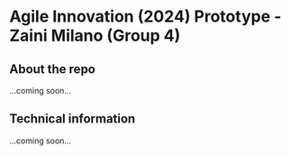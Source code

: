 # Agile Innovation (2024) Prototype - Zaini Milano (Group 4)

## About the repo

...coming soon...

## Technical information

...coming soon...

